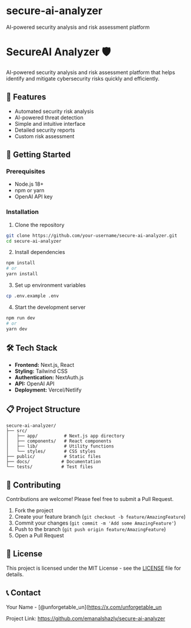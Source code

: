 # secure-ai-analyzer
AI-powered security analysis and risk assessment platform
# SecureAI Analyzer 🛡️

AI-powered security analysis and risk assessment platform that helps identify and mitigate cybersecurity risks quickly and efficiently.

## 🎯 Features

- Automated security risk analysis
- AI-powered threat detection
- Simple and intuitive interface
- Detailed security reports
- Custom risk assessment

## 🚀 Getting Started

### Prerequisites
- Node.js 18+
- npm or yarn
- OpenAI API key

### Installation
1. Clone the repository
```bash
git clone https://github.com/your-username/secure-ai-analyzer.git
cd secure-ai-analyzer
```

2. Install dependencies
```bash
npm install
# or
yarn install
```

3. Set up environment variables
```bash
cp .env.example .env
```

4. Start the development server
```bash
npm run dev
# or
yarn dev
```

## 🛠️ Tech Stack

- **Frontend:** Next.js, React
- **Styling:** Tailwind CSS
- **Authentication:** NextAuth.js
- **API:** OpenAI API
- **Deployment:** Vercel/Netlify

## 📋 Project Structure

```
secure-ai-analyzer/
├── src/
│   ├── app/          # Next.js app directory
│   ├── components/   # React components
│   ├── lib/          # Utility functions
│   └── styles/       # CSS styles
├── public/           # Static files
├── docs/            # Documentation
└── tests/           # Test files
```

## 🤝 Contributing

Contributions are welcome! Please feel free to submit a Pull Request.

1. Fork the project
2. Create your feature branch (`git checkout -b feature/AmazingFeature`)
3. Commit your changes (`git commit -m 'Add some AmazingFeature'`)
4. Push to the branch (`git push origin feature/AmazingFeature`)
5. Open a Pull Request

## 📝 License

This project is licensed under the MIT License - see the [LICENSE](LICENSE) file for details.

## 📞 Contact

Your Name - [@unforgetable_un](https://x.com/unforgetable_un

Project Link: https://github.com/emanalshazly/secure-ai-analyzer
